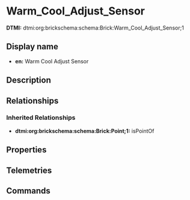 # Warm_Cool_Adjust_Sensor
**DTMI:** dtmi:org:brickschema:schema:Brick:Warm_Cool_Adjust_Sensor;1
## Display name
- **en:** Warm Cool Adjust Sensor
## Description
## Relationships
### Inherited Relationships
* **dtmi:org:brickschema:schema:Brick:Point;1:** isPointOf
## Properties
## Telemetries
## Commands
